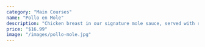 ```yaml
---
category: "Main Courses"
name: "Pollo en Mole"
description: "Chicken breast in our signature mole sauce, served with rice and beans"
price: "$16.99"
image: "/images/pollo-mole.jpg"
---
```

